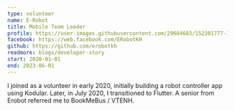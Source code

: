 ```yaml
---
type: volunteer
name: E-Robot
title: Mobile Team Leader
profile: https://user-images.githubusercontent.com/29684683/152301777-1ee7f2bc-9785-4ce9-9e7e-f0558d9aa4c1.png
facebook: https://web.facebook.com/ERobotKH
github: https://github.com/erobotkh
readmore: blogs/developer-story
start: 2020-01-01
end: 2023-06-01
---
```


I joined as a volunteer in early 2020, initially building a robot controller app using Kodular. Later, in July 2020, I transitioned to Flutter. A senior from Erobot referred me to BookMeBus / VTENH.
